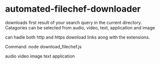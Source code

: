 # automated-filechef-downloader
downloads first result of your search query in the current directory. Catagories can be selected from audio, video, text, application and image

can hadle both http and https download links aong with the extensions.

Command:
node download_filechef.js <catagory> <search query>
  
  <catagory>
    audio
    video
    image
    text
    application
  
  
